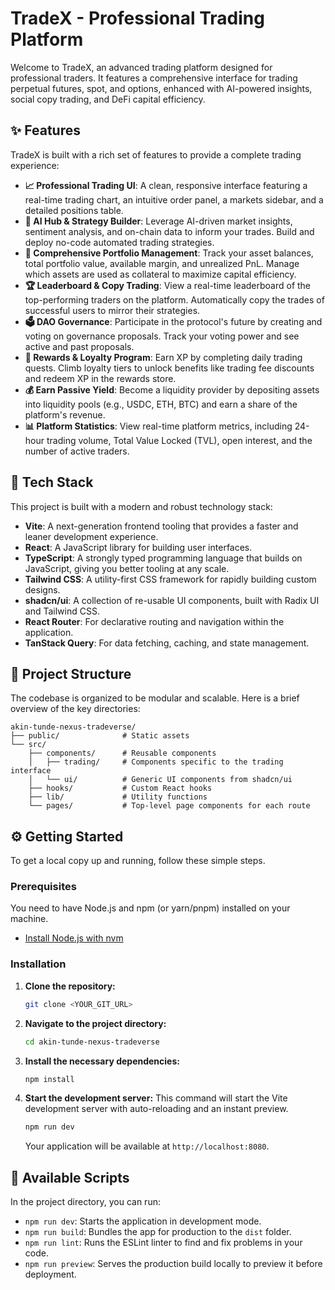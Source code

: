 # TradeX - Professional Trading Platform

Welcome to TradeX, an advanced trading platform designed for professional traders. It features a comprehensive interface for trading perpetual futures, spot, and options, enhanced with AI-powered insights, social copy trading, and DeFi capital efficiency.



## ✨ Features

TradeX is built with a rich set of features to provide a complete trading experience:

*   **📈 Professional Trading UI**: A clean, responsive interface featuring a real-time trading chart, an intuitive order panel, a markets sidebar, and a detailed positions table.
*   **🤖 AI Hub & Strategy Builder**: Leverage AI-driven market insights, sentiment analysis, and on-chain data to inform your trades. Build and deploy no-code automated trading strategies.
*   **💼 Comprehensive Portfolio Management**: Track your asset balances, total portfolio value, available margin, and unrealized PnL. Manage which assets are used as collateral to maximize capital efficiency.
*   **🏆 Leaderboard & Copy Trading**: View a real-time leaderboard of the top-performing traders on the platform. Automatically copy the trades of successful users to mirror their strategies.
*   **🗳️ DAO Governance**: Participate in the protocol's future by creating and voting on governance proposals. Track your voting power and see active and past proposals.
*   **🎁 Rewards & Loyalty Program**: Earn XP by completing daily trading quests. Climb loyalty tiers to unlock benefits like trading fee discounts and redeem XP in the rewards store.
*   **💰 Earn Passive Yield**: Become a liquidity provider by depositing assets into liquidity pools (e.g., USDC, ETH, BTC) and earn a share of the platform's revenue.
*   **📊 Platform Statistics**: View real-time platform metrics, including 24-hour trading volume, Total Value Locked (TVL), open interest, and the number of active traders.

## 🚀 Tech Stack

This project is built with a modern and robust technology stack:

*   **Vite**: A next-generation frontend tooling that provides a faster and leaner development experience.
*   **React**: A JavaScript library for building user interfaces.
*   **TypeScript**: A strongly typed programming language that builds on JavaScript, giving you better tooling at any scale.
*   **Tailwind CSS**: A utility-first CSS framework for rapidly building custom designs.
*   **shadcn/ui**: A collection of re-usable UI components, built with Radix UI and Tailwind CSS.
*   **React Router**: For declarative routing and navigation within the application.
*   **TanStack Query**: For data fetching, caching, and state management.

## 📂 Project Structure

The codebase is organized to be modular and scalable. Here is a brief overview of the key directories:

```
akin-tunde-nexus-tradeverse/
├── public/              # Static assets
└── src/
    ├── components/      # Reusable components
    │   ├── trading/     # Components specific to the trading interface
    │   └── ui/          # Generic UI components from shadcn/ui
    ├── hooks/           # Custom React hooks
    ├── lib/             # Utility functions
    └── pages/           # Top-level page components for each route
```

## ⚙️ Getting Started

To get a local copy up and running, follow these simple steps.

### Prerequisites

You need to have Node.js and npm (or yarn/pnpm) installed on your machine.

*   [Install Node.js with nvm](https://github.com/nvm-sh/nvm#installing-and-updating)

### Installation

1.  **Clone the repository:**
    ```sh
    git clone <YOUR_GIT_URL>
    ```

2.  **Navigate to the project directory:**
    ```sh
    cd akin-tunde-nexus-tradeverse
    ```

3.  **Install the necessary dependencies:**
    ```sh
    npm install
    ```

4.  **Start the development server:**
    This command will start the Vite development server with auto-reloading and an instant preview.
    ```sh
    npm run dev
    ```
    Your application will be available at `http://localhost:8080`.

## 📜 Available Scripts

In the project directory, you can run:

*   `npm run dev`: Starts the application in development mode.
*   `npm run build`: Bundles the app for production to the `dist` folder.
*   `npm run lint`: Runs the ESLint linter to find and fix problems in your code.
*   `npm run preview`: Serves the production build locally to preview it before deployment.
